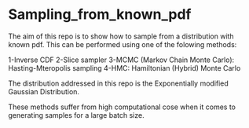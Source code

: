 # Sampling_from_known_pdf

The aim of this repo is to show how to sample from a distribution with known pdf. 
This can be performed using one of the folowing methods: 

1-Inverse CDF
2-Slice sampler
3-MCMC (Markov Chain Monte Carlo): Hasting-Mteropolis sampling
4-HMC: Hamiltonian (Hybrid) Monte Carlo

The distribution addressed in this repo is the Exponentially modified Gaussian Distribution. 

These methods suffer from high computational cose when it comes to generating samples for a large batch size. 
